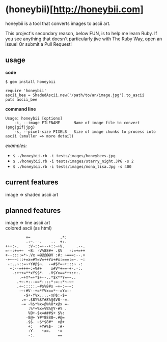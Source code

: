 (honeybii)[http://honeybii.com]
==========

honeybii is a tool that converts images to ascii art.

This project's secondary reason, below FUN, is to help me learn Ruby. If you see anything that doesn't particularly jive with The Ruby Way, open an issue! Or submit a Pull Request!

usage
----------

**code**

`$ gem install honeybii`

    require 'honeybii'
    ascii_bee = ShadedAscii.new('/path/to/an/image.jpg').to_ascii
    puts ascii_bee

**command line**

    Usage: honeybii [options]
        -i, --image FILENAME      Name of image file to convert (png|gif|jpg)
        -s, --pixel-size PIXELS   Size of image chunks to process into ascii (smaller => more detail)

_examples:_

- `$ ./honeybii.rb -i tests/images/honeybees.jpg`
- `$ ./honeybii.rb -i tests/images/starry_night.JPG -s 2`
- `$ ./honeybii.rb -i tests/images/mona_lisa.Jpg -s 400`

current features
----------

image => shaded ascii art

planned features
----------

image => line ascii art  
colored ascii (as html)

             +=             .*:        
             .:~.--.    ..  +:.        
    +++:-.    :V~::=+--+::~+V.     .--.
    =--:+=+~  ~8: -V%88#+ .$V   -:=+=++
    +--::::=*~.Vx =@@@@@V :#: ~===:--.+
    -+~~~:::+=x=#Y=V=++Yx+#x:===:=~. ~:
     -:..~::=~+Y#@$~.  -=#$Y=~+:::~ -: 
      ~:--=+++~:=V#+    x#V*+==-+-.-:. 
       -:+++=**xY$$*.  .V$Yx==*++:+:.  
          .~+Y*=+*$+--..*$x**Y=+~..    
         .+~-+:--==*::::*:=::*~-~~     
         .+~:::::.~#$%8#x ~+~:~-~:     
          -~:#V--+=*YVx==*~-=Y=:-      
            -$+-Y%x....-x@$:-$=        
           .=-.$8Y%$Y#8%@$V8--=.       
           ~= ~%$*%x=@%%8*x@x =-       
              :%*+%x=%%%@Y-#Y .        
              V@+-$x=###$+ $%:         
             -8@+ Y#*8888~.#@=         
             .$$. ~$*$8#*  x@+         
              +:   +Y#%$-  :#-         
              :Y-   ~x=.   ~=          
              -:.          ==          

